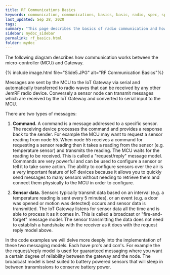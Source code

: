 ```yaml
---
title: RF Communications Basics
keywords: communication, communications, basics, basic, radio, spec, specification, protocol
last_updated: Sep 28, 2020
tags: 
summary: "This page describes the basics of radio communication and how data is communicated between RF devices"
sidebar: mydoc_sidebar
permalink: rf_basics.html
folder: mydoc
---
```


The following diagram describes how communication works between the micro-controller (MCU) and Gateway.

{% include image.html file="Slide5.JPG" alt="RF Communication Basics"%}

Messages are sent by the MCU to the IoT Gateway via serial and automatically transferred to radio waves that can be received by any other JemRF radio device. Conversely a sensor node can transmit messages which are received by the IoT Gateway and converted to serial input to the MCU. 

There are two types of messages:

1. **Command.** A command is a message addressed to a specific sensor. The receiving device processes the command and provides a response back to the sender. For example the MCU may want to request a sensor reading from node 55. When node 55 receives a command for requesting a sensor reading then it takes a reading from the sensor (e.g. temperature sensor) and transmits the reading. The MCU waits for the reading to be received. This is called a "request/reply" message model. Commands are very powerful and can be used to configure a sensor or tell it to take some action. The ability to configure sensors over the air is a very important feature of IoT devices because it allows you to quickly send messages to many sensors without needing to retrieve them and connect them physically to the MCU in order to configure. 

2. **Sensor data.** Sensors typically transmit data based on an interval (e.g. a temperature reading is sent every 5 minutes), or an event (e.g. a door was opened or motion was detected) occurs and sensor data is transmitted. The IoT Gateway listens for sensor data all the time and is able to process it as it comes in. This is called a broadcast or "fire-and-forget" message model. The sensor transmitting the data does not need to establish a handshake with the receiver as it does with the request reply model above. 

In the code examples we will delve more deeply into the implementation of these two messaging models. Each have pro's and con's. For example the the request/reply model is used for guaranteed messaging where you want a certain degree of reliability between the gateway and the node. The broadcast model is best suited to battery powered sensors that will sleep in between transmissions to conserve battery power.    


       
